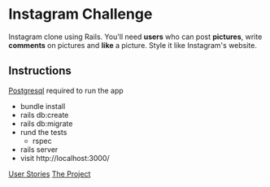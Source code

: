 # Instagram Challenge

Instagram clone using Rails. You'll need **users** who can post **pictures**, write **comments** on pictures and **like** a picture. Style it like Instagram's website.

## Instructions

[Postgresql](http://postgresguide.com/setup/install.html) required to run the app

- bundle install
- rails db:create
- rails db:migrate
- rund the tests
  - rspec
- rails server
- visit http://localhost:3000/

[User Stories](https://github.com/Iliyan-Y/instagram-challenge/wiki/User-Stories)
[The Project](https://github.com/Iliyan-Y/instagram-challenge/projects/1)
